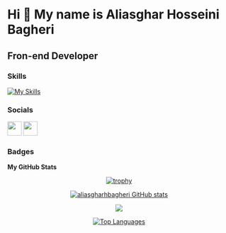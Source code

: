 Hi 👋 My name is Aliasghar Hosseini Bagheri
================================

Fron-end Developer
-----------------

### Skills

[![My Skills](https://skillicons.dev/icons?i=js,html,css,bootstrap,tailwindcss,react,firebase)](https://skillicons.dev)

### Socials

<p align="left"> <a href="https://www.github.com/aliasgharhbagheri" target="_blank" rel="noreferrer"><img src="https://raw.githubusercontent.com/danielcranney/readme-generator/main/public/icons/socials/github.svg" width="32" height="32" /></a> <a href="https://twitter.com/aliasgharh1381" target="_blank" rel="noreferrer"><img src="https://raw.githubusercontent.com/danielcranney/readme-generator/main/public/icons/socials/twitter.svg" width="32" height="32" /></a></p>


### Badges

<b>My GitHub Stats</b>

<div align="center">

[![trophy](https://github-profile-trophy.vercel.app/?username=aliasgharhbagheri&row=1)](https://github.com/ryo-ma/github-profile-trophy)

<a href="http://www.github.com/aliasgharhbagheri"><img src="https://github-readme-stats.vercel.app/api?username=aliasgharhbagheri&show_icons=true&hide=&count_private=true&title_color=0891b2&text_color=ffffff&icon_color=0891b2&bg_color=1c1917&hide_border=true&show_icons=true" alt="aliasgharhbagheri GitHub stats" /></a>

<a href="http://www.github.com/aliasgharhbagheri"><img src="https://github-readme-streak-stats.herokuapp.com/?user=aliasgharhbagheri&stroke=ffffff&background=1c1917&ring=0891b2&fire=0891b2&currStreakNum=ffffff&currStreakLabel=0891b2&sideNums=ffffff&sideLabels=ffffff&dates=ffffff&hide_border=true" /></a>

<a href="https://github.com/aliasgharhbagheri" align="left"><img src="https://github-readme-stats.vercel.app/api/top-langs/?username=aliasgharhbagheri&langs_count=10&title_color=0891b2&text_color=ffffff&icon_color=0891b2&bg_color=1c1917&hide_border=true&locale=en&custom_title=Top%20%Languages" alt="Top Languages" /></a>
  
  </div>
